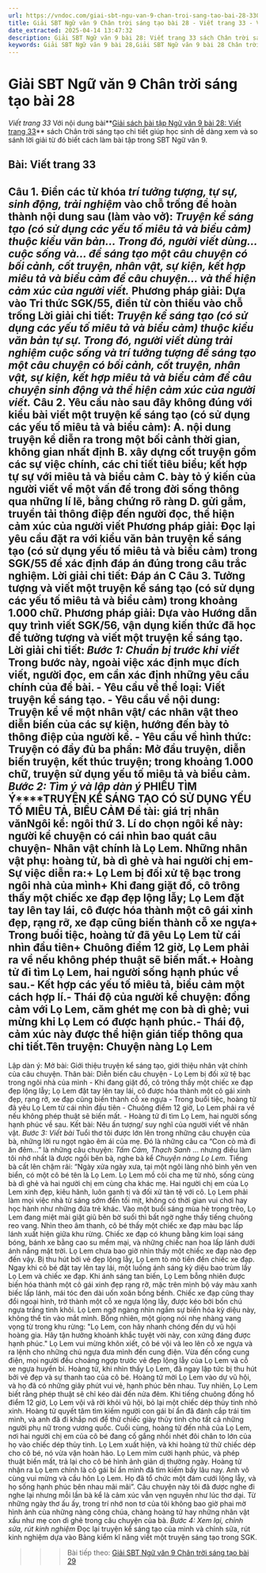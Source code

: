 ```yaml
---
url: https://vndoc.com/giai-sbt-ngu-van-9-chan-troi-sang-tao-bai-28-330313
title: Giải SBT Ngữ văn 9 Chân trời sáng tạo bài 28 - Viết trang 33 - VnDoc.com
date_extracted: 2025-04-14 13:47:32
description: Giải SBT Ngữ văn 9 bài 28: Viết trang 33 sách Chân trời sáng tạo có đáp án chi tiết cho các bạn cùng tham khảo.
keywords: Giải SBT Ngữ văn 9 bài 28,Giải SBT Ngữ văn 9 bài 28 Chân trời sáng tạo,Giải sách bài tập Ngữ văn CTST lớp 9,Ngữ văn lớp 9 Chân trời sáng tạo,giải bài tập ngữ văn lớp 9,bài Viết trang 33,giải SBT ngữ văn 9 CTST trang 33
---
```


# Giải SBT Ngữ văn 9 Chân trời sáng tạo bài 28
 _Viết trang 33_
Với nội dung bài**[Giải sách bài tập Ngữ văn 9 bài 28: Viết trang 33](<https://vndoc.com/giai-sbt-ngu-van-9-chan-troi-sang-tao-bai-28-330313>)** sách Chân trời sáng tạo chi tiết giúp học sinh dễ dàng xem và so sánh lời giải từ đó biết cách làm bài tập trong SBT Ngữ văn 9.
## **Bài: Viết trang 33**
**Câu 1.** Điền các từ khóa _trí tưởng tượng, tự sự, sinh động, trải nghiệm_ vào chỗ trống để hoàn thành nội dung sau \(làm vào vở\):
_Truyện kể sáng tạo \(có sử dụng các yếu tố miêu tả và biểu cảm\) thuộc kiểu văn bản… Trong đó, người viết dùng... cuộc sống và... để sáng tạo một câu chuyện có bối cảnh, cốt truyện, nhân vật, sự kiện, kết hợp miêu tả và biểu cảm để câu chuyện... và thể hiện cảm xúc của người viết._
**Phương pháp giải:**
Dựa vào Tri thức SGK/55, điền từ còn thiếu vào chỗ trống
**Lời giải chi tiết:**
_Truyện kể sáng tạo \(có sử dụng các yếu tố miêu tả và biểu cảm\) thuộc kiểu văn bản tự sự. Trong đó, người viết dùng trải nghiệm cuộc sống và trí tưởng tượng để sáng tạo một câu chuyện có bối cảnh, cốt truyện, nhân vật, sự kiện, kết hợp miêu tả và biểu cảm để câu chuyện sinh động và thể hiện cảm xúc của người viết._
**Câu 2.** Yêu cầu nào sau đây **không đúng** với kiểu bài viết một truyện kế sáng tạo \(có sử dụng các yếu tố miêu tả và biểu cảm\):
A. nội dung truyện kể diễn ra trong một bối cảnh thời gian, không gian nhất định
B. xây dựng cốt truyện gồm các sự việc chính, các chi tiết tiêu biểu; kết hợp tự sự với miêu tả và biểu cảm
C. bày tỏ ý kiến của người viết về một vấn đề trong đời sống thông qua những lí lẽ, bằng chứng rõ ràng
D. gửi gắm, truyền tải thông điệp đến người đọc, thể hiện cảm xúc của người viết
**Phương pháp giải:**
Đọc lại yêu cầu đặt ra với kiểu văn bản truyện kể sáng tạo \(có sử dụng yếu tố miêu tả và biểu cảm\) trong SGK/55 để xác định đáp án đúng trong câu trắc nghiệm.
**Lời giải chi tiết:**
Đáp án C
**Câu 3.** Tưởng tượng và viết một truyện kể sáng tạo \(có sử dụng các yếu tố miêu tả và biểu cảm\) trong khoảng 1.000 chữ.
**Phương pháp giải:**
Dựa vào Hướng dẫn quy trình viết SGK/56, vận dụng kiến thức đã học để tưởng tượng và viết một truyện kể sáng tạo.
**Lời giải chi tiết:**
_Bước 1: Chuẩn bị trước khi viết_
Trong bước này, ngoài việc xác định mục đích viết, người đọc, em cần xác định những yêu cầu chính của đề bài.
\- Yêu cầu về thể loại: Viết truyện kể sáng tạo.
\- Yêu cầu về nội dung: Truyện kể về một nhân vật/ các nhân vật theo diễn biến của các sự kiện, hướng đến bày tỏ thông điệp của người kể.
\- Yêu cầu về hình thức: Truyện có đầy đủ ba phần: Mở đầu truyện, diễn biến truyện, kết thúc truyện; trong khoảng 1.000 chữ, truyện sử dụng yếu tố miêu tả và biểu cảm.
_Bước 2: Tìm ý và lập dàn ý_
**PHIẾU TÌM Ý****TRUYỆN KỂ SÁNG TẠO CÓ SỬ DỤNG YẾU TỐ MIÊU TẢ, BIỂU CẢM** Đề tài: giá trị nhân vănNgôi kể: ngôi thứ 3. Lí do chọn ngôi kể này: người kể chuyện có cái nhìn bao quát câu chuyện\- Nhân vật chính là Lọ Lem. Những nhân vật phụ: hoàng tử, bà dì ghẻ và hai người chị em\- Sự việc diễn ra:\+ Lọ Lem bị đối xử tệ bạc trong ngôi nhà của mình\+ Khi đang giặt đồ, cô trông thấy một chiếc xe đạp đẹp lộng lẫy; Lọ Lem đặt tay lên tay lái, cô được hóa thành một cô gái xinh đẹp, rạng rỡ, xe đạp cũng biến thành cỗ xe ngựa\+ Trong buổi tiệc, hoàng tử đã yêu Lọ Lem từ cái nhìn đầu tiên\+ Chuông điểm 12 giờ, Lọ Lem phải ra về nếu không phép thuật sẽ biến mất.\+ Hoàng tử đi tìm Lọ Lem, hai người sống hạnh phúc về sau.\- Kết hợp các yếu tố miêu tả, biểu cảm một cách hợp lí.\- Thái độ của người kể chuyện: đồng cảm với Lọ Lem, căm ghét mẹ con bà dì ghẻ; vui mừng khi Lọ Lem có được hạnh phúc.\- Thái độ, cảm xúc này được thể hiện gián tiếp thông qua chi tiết.Tên truyện: Chuyện nàng Lọ Lem  
---  
Lập dàn ý:
Mở bài: Giới thiệu truyện kể sáng tạo, giới thiệu nhân vật chính của câu chuyện.
Thân bài:
Diễn biến câu chuyện
\- Lọ Lem bị đối xử tệ bạc trong ngôi nhà của mình
\- Khi đang giặt đồ, cô trông thấy một chiếc xe đạp đẹp lộng lẫy; Lọ Lem đặt tay lên tay lái, cô được hóa thành một cô gái xinh đẹp, rạng rỡ, xe đạp cũng biến thành cỗ xe ngựa
\- Trong buổi tiệc, hoàng tử đã yêu Lọ Lem từ cái nhìn đầu tiên
\- Chuông điểm 12 giờ, Lọ Lem phải ra về nếu không phép thuật sẽ biến mất.
\- Hoàng tử đi tìm Lọ Lem, hai người sống hạnh phúc về sau.
Kết bài:
Nêu ấn tượng/ suy nghĩ của người viết về nhân vật.
_Bước 3: Viết bài_
Tuổi thơ tôi được lớn lên trong những câu chuyện của bà, những lời ru ngọt ngào êm ái của mẹ. Đó là những câu ca “Con cò mà đi ăn đêm…” là những câu chuyện: _Tấm Cám, Thạch Sanh_ … nhưng điều làm tôi nhớ nhất là được ngồi bên bà, nghe bà kể _Chuyện nàng Lọ Lem._
Tiếng bà cất lên chậm rãi: “Ngày xửa ngày xưa, tại một ngôi làng nhỏ bình yên ven biển, có một cô bé tên là Lọ Lem. Lọ Lem mồ côi cha mẹ từ nhỏ, sống cùng bà dì ghẻ và hai người chị em cùng cha khác mẹ. Hai người chị em của Lọ Lem xinh đẹp, kiêu hãnh, luôn ganh tị và đối xử tàn tệ với cô. Lọ Lem phải làm mọi việc nhà từ sáng sớm đến tối mịt, không có thời gian vui chơi hay học hành như những đứa trẻ khác.
Vào một buổi sáng mùa hè trong trẻo, Lọ Lem đang miệt mài giặt giũ bên bờ suối thì bất ngờ nghe thấy tiếng chuông reo vang. Nhìn theo âm thanh, cô bé thấy một chiếc xe đạp màu bạc lấp lánh xuất hiện giữa khu rừng. Chiếc xe đạp có khung bằng kim loại sáng bóng, bánh xe bằng cao su mềm mại, và những chiếc nan hoa lấp lánh dưới ánh nắng mặt trời. Lọ Lem chưa bao giờ nhìn thấy một chiếc xe đạp nào đẹp đến vậy.
Bị thu hút bởi vẻ đẹp lộng lẫy, Lọ Lem tò mò tiến đến chiếc xe đạp. Ngay khi cô bé đặt tay lên tay lái, một luồng ánh sáng kỳ diệu bao trùm lấy Lọ Lem và chiếc xe đạp. Khi ánh sáng tan biến, Lọ Lem bỗng nhiên được biến hóa thành một cô gái xinh đẹp rạng rỡ, mặc trên mình bộ váy màu xanh biếc lấp lánh, mái tóc đen dài uốn xoăn bồng bềnh.
Chiếc xe đạp cũng thay đổi ngoại hình, trở thành một cỗ xe ngựa lộng lẫy, được kéo bởi bốn chú ngựa trắng tinh khôi. Lọ Lem ngỡ ngàng nhìn ngắm sự biến hóa kỳ diệu này, không thể tin vào mắt mình. Bỗng nhiên, một giọng nói nhẹ nhàng vang vọng từ trong khu rừng: "Lọ Lem, con hãy nhanh chóng đến dự vũ hội hoàng gia. Hãy tận hưởng khoảnh khắc tuyệt vời này, con xứng đáng được hạnh phúc."
Lọ Lem vui mừng khôn xiết, cô bé vội vã leo lên cỗ xe ngựa và ra lệnh cho những chú ngựa đưa mình đến cung điện. Vừa đến cổng cung điện, mọi người đều choáng ngợp trước vẻ đẹp lộng lẫy của Lọ Lem và cỗ xe ngựa huyền bí. Hoàng tử, khi nhìn thấy Lọ Lem, đã ngay lập tức bị thu hút bởi vẻ đẹp và sự thanh tao của cô bé. Hoàng tử mời Lọ Lem vào dự vũ hội, và họ đã có những giây phút vui vẻ, hạnh phúc bên nhau.
Tuy nhiên, Lọ Lem biết rằng phép thuật sẽ chỉ kéo dài đến nửa đêm. Khi tiếng chuông đồng hồ điểm 12 giờ, Lọ Lem vội vã rời khỏi vũ hội, bỏ lại một chiếc dép thủy tinh nhỏ xinh. Hoàng tử quyết tâm tìm kiếm người con gái bí ẩn đã đánh cắp trái tim mình, và anh đã đi khắp nơi để thử chiếc giày thủy tinh cho tất cả những người phụ nữ trong vương quốc.
Cuối cùng, hoàng tử đến nhà của Lọ Lem, nơi hai người chị em của cô bé đang cố gắng nhồi nhét đôi chân to lớn của họ vào chiếc dép thủy tinh. Lọ Lem xuất hiện, và khi hoàng tử thử chiếc dép cho cô bé, nó vừa vặn hoàn hảo. Lọ Lem mỉm cười hạnh phúc, và phép thuật biến mất, trả lại cho cô bé hình ảnh giản dị thường ngày.
Hoàng tử nhận ra Lọ Lem chính là cô gái bí ẩn mình đã tìm kiếm bấy lâu nay. Anh vô cùng vui mừng và cầu hôn Lọ Lem. Họ đã tổ chức một đám cưới lộng lẫy, và họ sống hạnh phúc bên nhau mãi mãi”.
Câu chuyện này tôi đã được nghe đi nghe lại nhưng mỗi lần bà kể là cảm xúc vẫn vẹn nguyên như lúc thơ dại. Từ những ngày thơ ấu ấy, trong trí nhớ non tơ của tôi không bao giờ phai mờ hình ảnh của những nàng công chúa, chàng hoàng tử hay những nhân vật xấu như mẹ con dì ghẻ trong câu chuyện của bà.
_Bước 4: Xem lại, chỉnh sửa, rút kinh nghiệm_
Đọc lại truyện kể sáng tạo của mình và chỉnh sửa, rút kinh nghiệm dựa vào Bảng kiểm kĩ năng viết một truyện sáng tạo trong SGK.
>>> Bài tiếp theo: [Giải SBT Ngữ văn 9 Chân trời sáng tạo bài 29](<https://vndoc.com/giai-sbt-ngu-van-9-chan-troi-sang-tao-bai-29-330315>)
